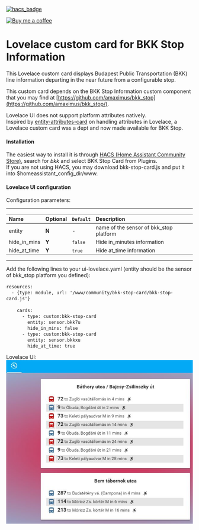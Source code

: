 [![hacs_badge](https://img.shields.io/badge/HACS-Default-orange.svg)](https://github.com/custom-components/hacs)

<p><a href="https://www.buymeacoffee.com/6rF5cQl" rel="nofollow" target="_blank"><img src="https://camo.githubusercontent.com/c070316e7fb193354999ef4c93df4bd8e21522fa/68747470733a2f2f696d672e736869656c64732e696f2f7374617469632f76312e7376673f6c6162656c3d4275792532306d6525323061253230636f66666565266d6573736167653d25463025394625413525413826636f6c6f723d626c61636b266c6f676f3d6275792532306d6525323061253230636f66666565266c6f676f436f6c6f723d7768697465266c6162656c436f6c6f723d366634653337" alt="Buy me a coffee" data-canonical-src="https://img.shields.io/static/v1.svg?label=Buy%20me%20a%20coffee&amp;message=%F0%9F%A5%A8&amp;color=black&amp;logo=buy%20me%20a%20coffee&amp;logoColor=white&amp;labelColor=b0c4de" style="max-width:100%;"></a></p>

# Lovelace custom card for BKK Stop Information

This Lovelace custom card displays Budapest Public Transportation (BKK)
line information departing in the near future from a configurable stop.<p>
This custom card depends on the BKK Stop Information custom component that you may find at
[https://github.com/amaximus/bkk_stop](https://github.com/amaximus/bkk_stop/).

Lovelace UI does not support platform attributes natively.<br />
Inspired by [entity-attributes-card](https://github.com/custom-cards/entity-attributes-card)
on handling attributes in Lovelace, a Lovelace custom card was a dept and now made available for BKK Stop.

#### Installation
The easiest way to install it is through [HACS (Home Assistant Community Store)](https://github.com/hacs/frontend),
search for <i>bkk</i> and select BKK Stop Card from Plugins.<br />
If you are not using HACS, you may download bkk-stop-card.js and put it into $homeassistant_config_dir/www.<br />

#### Lovelace UI configuration

Configuration parameters:<br />

---
| Name | Optional | `Default` | Description |
| :---- | :---- | :------- | :----------- |
| entity | **N** | - | name of the sensor of bkk_stop platform|
| hide_in_mins | **Y** | `false` | Hide in_minutes information|
| hide_at_time | **Y** | `true` | Hide at_time information|
---

Add the following lines to your ui-lovelace.yaml (entity should be the sensor of bkk_stop platform you defined):
```
resources:
  - {type: module, url: '/www/community/bkk-stop-card/bkk-stop-card.js'}

    cards:
      - type: custom:bkk-stop-card
        entity: sensor.bkk7u
        hide_in_mins: false
      - type: custom:bkk-stop-card
        entity: sensor.bkkxu
        hide_at_time: true
```

Lovelace UI:<br />
![bkk_stop Lovelace example](bkk_lovelace.jpg)
